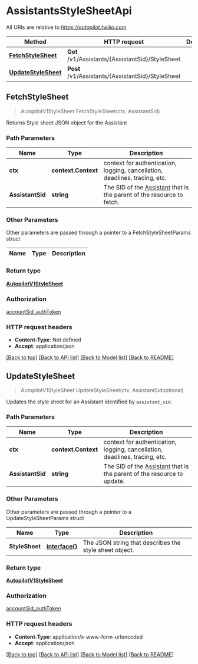 # AssistantsStyleSheetApi

All URIs are relative to *https://autopilot.twilio.com*

Method | HTTP request | Description
------------- | ------------- | -------------
[**FetchStyleSheet**](AssistantsStyleSheetApi.md#FetchStyleSheet) | **Get** /v1/Assistants/{AssistantSid}/StyleSheet | 
[**UpdateStyleSheet**](AssistantsStyleSheetApi.md#UpdateStyleSheet) | **Post** /v1/Assistants/{AssistantSid}/StyleSheet | 



## FetchStyleSheet

> AutopilotV1StyleSheet FetchStyleSheet(ctx, AssistantSid)



Returns Style sheet JSON object for the Assistant

### Path Parameters


Name | Type | Description
------------- | ------------- | -------------
**ctx** | **context.Context** | context for authentication, logging, cancellation, deadlines, tracing, etc.
**AssistantSid** | **string** | The SID of the [Assistant](https://www.twilio.com/docs/autopilot/api/assistant) that is the parent of the resource to fetch.

### Other Parameters

Other parameters are passed through a pointer to a FetchStyleSheetParams struct


Name | Type | Description
------------- | ------------- | -------------

### Return type

[**AutopilotV1StyleSheet**](AutopilotV1StyleSheet.md)

### Authorization

[accountSid_authToken](../README.md#accountSid_authToken)

### HTTP request headers

- **Content-Type**: Not defined
- **Accept**: application/json

[[Back to top]](#) [[Back to API list]](../README.md#documentation-for-api-endpoints)
[[Back to Model list]](../README.md#documentation-for-models)
[[Back to README]](../README.md)


## UpdateStyleSheet

> AutopilotV1StyleSheet UpdateStyleSheet(ctx, AssistantSidoptional)



Updates the style sheet for an Assistant identified by `assistant_sid`.

### Path Parameters


Name | Type | Description
------------- | ------------- | -------------
**ctx** | **context.Context** | context for authentication, logging, cancellation, deadlines, tracing, etc.
**AssistantSid** | **string** | The SID of the [Assistant](https://www.twilio.com/docs/autopilot/api/assistant) that is the parent of the resource to update.

### Other Parameters

Other parameters are passed through a pointer to a UpdateStyleSheetParams struct


Name | Type | Description
------------- | ------------- | -------------
**StyleSheet** | [**interface{}**](interface{}.md) | The JSON string that describes the style sheet object.

### Return type

[**AutopilotV1StyleSheet**](AutopilotV1StyleSheet.md)

### Authorization

[accountSid_authToken](../README.md#accountSid_authToken)

### HTTP request headers

- **Content-Type**: application/x-www-form-urlencoded
- **Accept**: application/json

[[Back to top]](#) [[Back to API list]](../README.md#documentation-for-api-endpoints)
[[Back to Model list]](../README.md#documentation-for-models)
[[Back to README]](../README.md)

